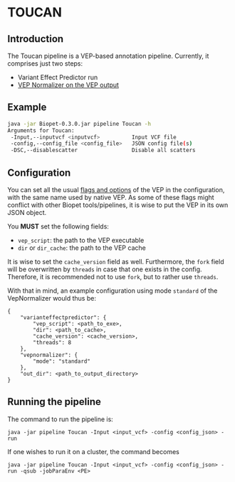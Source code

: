 TOUCAN
===========

Introduction
-----------
The Toucan pipeline is a VEP-based annotation pipeline. 
Currently, it comprises just two steps:

* Variant Effect Predictor run
* [VEP Normalizer on the VEP output](../tools/VepNormalizer.md)

Example
-----------
~~~~bash
java -jar Biopet-0.3.0.jar pipeline Toucan -h
Arguments for Toucan:
 -Input,--inputvcf <inputvcf>          Input VCF file
 -config,--config_file <config_file>   JSON config file(s)
 -DSC,--disablescatter                 Disable all scatters
~~~~

Configuration
-------------
You can set all the usual [flags and options](http://www.ensembl.org/info/docs/tools/vep/script/vep_options.html) of the VEP in the configuration,
with the same name used by native VEP.
As some of these flags might conflict with other Biopet tools/pipelines, it is wise to put the VEP in its own JSON object.

You **MUST** set the following fields:

* `vep_script`: the path to the VEP executable
* `dir` or `dir_cache`: the path to the VEP cache

It is wise to set the `cache_version` field as well.
Furthermore, the `fork` field will be overwritten by `threads` in case that one exists in the config. 
Therefore, it is recommended not to use `fork`, but to rather use `threads`. 

With that in mind, an example configuration using mode `standard` of the VepNormalizer would thus be:
~~~~
{
    "varianteffectpredictor": {
        "vep_script": <path_to_exe>,
        "dir": <path_to_cache>,
        "cache_version": <cache_version>,
        "threads": 8 
    },
    "vepnormalizer": {
        "mode": "standard"
    },
    "out_dir": <path_to_output_directory>
}
~~~~

Running the pipeline
---------------
The command to run the pipeline is:
~~~~
java -jar pipeline Toucan -Input <input_vcf> -config <config_json> -run
~~~~

If one wishes to run it on a cluster, the command becomes
~~~~
java -jar pipeline Toucan -Input <input_vcf> -config <config_json> -run -qsub -jobParaEnv <PE>
~~~~
